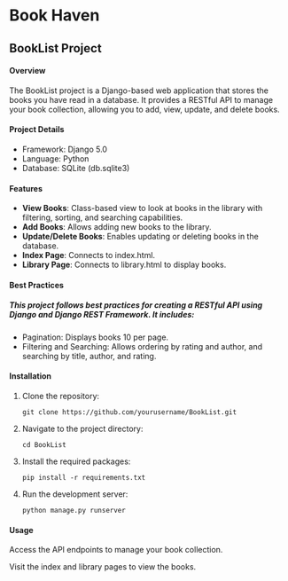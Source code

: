 <h1>Book Haven</h1>

<h2> BookList Project </h2>

<h4> Overview </h4>

<p>The BookList project is a Django-based web application that stores the books you have read in a database. 
  It provides a RESTful API to manage your book collection, allowing you to add, view, update, and delete books.</p>

<h4> Project Details </h4>

<ul>
  <li>Framework: Django 5.0</li>
  <li>Language: Python</li>
  <li>Database: SQLite (db.sqlite3)</li>
</ul>

<h4> Features </h4>

<ul>
   <li><strong>View Books</strong>: Class-based view to look at books in the library with filtering, sorting, and searching capabilities.</li>
   <li><strong>Add Books</strong>: Allows adding new books to the library.</li>
   <li><strong>Update/Delete Books</strong>: Enables updating or deleting books in the database.</li>
   <li><strong>Index Page</strong>: Connects to index.html.</li>
   <li><strong>Library Page</strong>: Connects to library.html to display books.</li>
</ul>


<h4> Best Practices </h4>
<h5> This project follows best practices for creating a RESTful API using Django and Django REST Framework. It includes:</h5>

<ul>
  <li>Pagination: Displays books 10 per page.</li>
  <li>Filtering and Searching: Allows ordering by rating and author, and searching by title, author, and rating.</li>
</ul>

<h4> Installation </h4>
 <ol>
      <li>Clone the repository:
      <pre><code>git clone https://github.com/yourusername/BookList.git</code></pre>
  </li>
      <li>Navigate to the project directory:
      <pre><code>cd BookList</code></pre>
  </li>
      <li>Install the required packages:
      <pre><code>pip install -r requirements.txt</code></pre>
  </li>
      <li>Run the development server:
      <pre><code>python manage.py runserver</code></pre>
  </li>
</ol>

<h4>Usage</h4>

<p>Access the API endpoints to manage your book collection.</p>
<p>Visit the index and library pages to view the books.</p>
